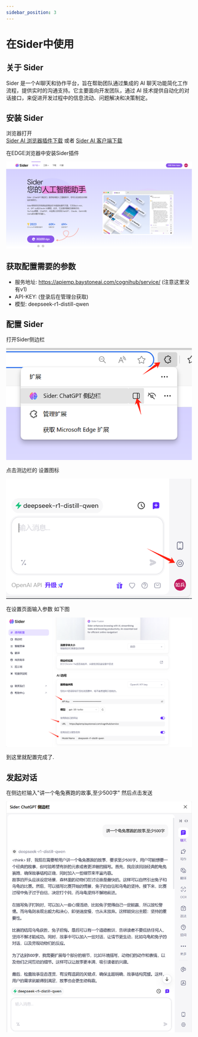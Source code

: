 ```yaml
---
sidebar_position: 3
---
```


# 在Sider中使用 

## 关于 Sider
Sider 是一个AI聊天和协作平台，旨在帮助团队通过集成的 AI 聊天功能简化工作流程，提供实时的沟通支持。它主要面向开发团队，通过 AI 技术提供自动化的对话接口，来促进开发过程中的信息流动、问题解决和决策制定。

## 安装 Sider 

浏览器打开  
[Sider AI 浏览器插件下载](https://sider.ai/zh-CN/extensions/chatgpt-sidebar-for-chrome-edge-safari)
或者 
[Sider AI 客户端下载](https://sider.ai/download) 

在EDGE浏览器中安装Sider插件

![Sider AI](./img/Sider-4.png)

## 获取配置需要的参数

- 服务地址: https://apiemp.baystoneai.com/cognihub/service/ (注意这里没有v1)
- API-KEY: (登录后在管理台获取)  
- 模型: deepseek-r1-distill-qwen

## 配置 Sider 

打开Sider侧边栏

![Sider AI](./img/Sider-5.png)

点击测边栏的 设置图标

![Sider AI](./img/Sider-6.png)

在设置页面输入参数 如下图

![Sider AI](./img/Sider-7.png)

到这里就配置完成了. 

## 发起对话

在侧边栏输入"讲一个龟兔赛跑的故事,至少500字" 然后点击发送

![Sider AI](./img/Sider-8.png)

